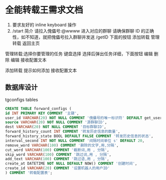 # 全能转载王需求文档

1. 要求友好的 inline keyboard 操作
2. /start 简介
请拉入傀儡号:@wwww 进入对应的群聊
请确保群聊 ID 的正确性，如不知道，就把傀儡号拉入群聊并发送 /getID
下面的按钮
添加转载 管理转载
返回主页

管理转载:选择你要管理的任务 键盘选择
选择后弹出任务详细，下面按钮 编辑 删除
编辑 接收配置文本

添加转载 提示如何添加 接收配置文本

## 数据库设计

tgconfigs tables

```sql
CREATE TABLE forward_configs (
id INT PRIMARY KEY COMMENT '主键',
user_id VARCHAR(20) NOT NULL COMMENT '傀儡号的唯一标识符' DEFAULT get_user_id(),
source VARCHAR(20) NOT NULL COMMENT '源群聊ID',
dest VARCHAR(20) NOT NULL COMMENT '目标群聊ID',
forward_history_count INT COMMENT '转发历史信息的数量',
forward_history_state BOOL DEFAULT FALSE COMMENT '转发历史信息的状态',
interval_second INT NOT NULL COMMENT '间隔时间单位 s' DEFAULT 20,
remove_word VARCHAR(100) COMMENT '删除的文字,用,分隔',
cut_word VARCHAR(100) COMMENT '截断词,用 , 分隔',
skip_word VARCHAR(100) COMMENT '跳过词,用 , 分隔',
add_text VARCHAR(100) COMMENT '跳过语,用 , 分隔',
create_at DATETIME NOT NULL DEFAULT NOW() COMMENT '创建时间',
create_id VARCHAR(20) COMMENT '设置机器人的用户ID'
) COMMENT '转载配置表';
```

